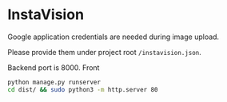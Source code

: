 # InstaVision

Google application credentials are needed during image upload.

Please provide them under project root `/instavision.json`.

Backend port is 8000. Front

```bash
python manage.py runserver
cd dist/ && sudo python3 -m http.server 80
```